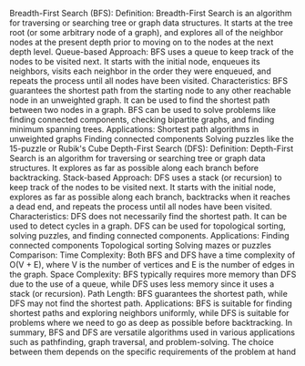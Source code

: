 Breadth-First Search (BFS):
Definition: Breadth-First Search is an algorithm for traversing or searching tree or graph data structures. It starts at the tree root (or some arbitrary node of a graph), and explores all of the neighbor nodes at the present depth prior to moving on to the nodes at the next depth level.
Queue-based Approach: BFS uses a queue to keep track of the nodes to be visited next. It starts with the initial node, enqueues its neighbors, visits each neighbor in the order they were enqueued, and repeats the process until all nodes have been visited.
Characteristics:
BFS guarantees the shortest path from the starting node to any other reachable node in an unweighted graph.
It can be used to find the shortest path between two nodes in a graph.
BFS can be used to solve problems like finding connected components, checking bipartite graphs, and finding minimum spanning trees.
Applications:
Shortest path algorithms in unweighted graphs
Finding connected components
Solving puzzles like the 15-puzzle or Rubik's Cube
Depth-First Search (DFS):
Definition: Depth-First Search is an algorithm for traversing or searching tree or graph data structures. It explores as far as possible along each branch before backtracking.
Stack-based Approach: DFS uses a stack (or recursion) to keep track of the nodes to be visited next. It starts with the initial node, explores as far as possible along each branch, backtracks when it reaches a dead end, and repeats the process until all nodes have been visited.
Characteristics:
DFS does not necessarily find the shortest path.
It can be used to detect cycles in a graph.
DFS can be used for topological sorting, solving puzzles, and finding connected components.
Applications:
Finding connected components
Topological sorting
Solving mazes or puzzles
Comparison:
Time Complexity: Both BFS and DFS have a time complexity of O(V + E), where V is the number of vertices and E is the number of edges in the graph.
Space Complexity: BFS typically requires more memory than DFS due to the use of a queue, while DFS uses less memory since it uses a stack (or recursion).
Path Length: BFS guarantees the shortest path, while DFS may not find the shortest path.
Applications: BFS is suitable for finding shortest paths and exploring neighbors uniformly, while DFS is suitable for problems where we need to go as deep as possible before backtracking.
In summary, BFS and DFS are versatile algorithms used in various applications such as pathfinding, graph traversal, and problem-solving. The choice between them depends on the specific requirements of the problem at hand

